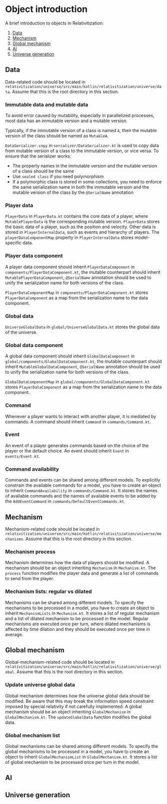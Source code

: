 # Object introduction

A brief introduction to objects in Relativitization:

1. [Data](#data)
2. [Mechanism](#mechanism)
3. [Global mechanism](#global-mechanism)
4. [AI](#ai)
5. [Universe generation](#universe-generation)

## Data

Data-related code should be located in `relativitization/universe/src/main/kotlin/relativitization/universe/data`.
Assume that this is the root directory in this section.

### Immutable data and mutable data

To avoid error caused by mutability, especially in parallelized processes, most data has an immutable version and a
mutable version.

Typically, if the immutable version of a class is named `A`, then the mutable version of the class should be named as
`MutableA`.

`DataSerializer.copy` in `serializer/DataSerializer.kt` is used to copy data from mutable version of a class to the
immutable version, or vice versa. To ensure that the serializer works:

* The property names in the immutable version and the mutable version of a class should be the same
* Use `sealed class` if you need polymorphism
* If a polymorphic class is stored in some collections, you need to enforce the same serialization name in both the
  immutable version and the mutable version of the class by the `@SerialName` annotation

### Player data

`PlayerData` in `PlayerData.kt` contains the core data of a player, where `MutablePlayerData` is the corresponding
mutable version. `PlayerData` stores the basic data of a player, such as the position and velocity. Other data is stored
in `PlayerInternalData`, such as events and hierarchy of players. The
`playerDataComponentMap` property in `PlayerInternalData` stores model-specific data.

### Player data component

A player data component should inherit `PlayerDataComponent` in `components/PlayerDataComponent.kt`, the mutable
counterpart should inherit `MutablePlayerDataComponent`, `@SerialName` annotation should be used to unify the
serialization name for both versions of the class.

`PlayerDataComponentMap` in `components/PlayerDataComponent.kt` stores `PlayerDataComponent` as a map from the
serialization name to the data component.

### Global data

`UniverseGlobalData` in `global/UniverseGlobalData.kt` stores the global data of the universe.

### Global data component

A global data component should inherit `GlobalDataComponent` in `global/components/GlobalDataComponent.kt`, the mutable
counterpart should inherit `MutableGlobalDataComponent`, `@SerialName` annotation should be used to unify the
serialization name for both versions of the class.

`GlobalDataComponentMap` in `global/components/GlobalDataComponent.kt` stores `PlayerDataComponent` as a map from the
serialization name to the data component.

### Command

Whenever a player wants to interact with another player, it is mediated by commands. A command should inherit `Command`
in `commands/Command.kt`.

### Event

An event of a player generates commands based on the choice of the player or the default choice. An event should inherit
`Event` in `events/Event.kt`.

### Command availability

Commands and events can be shared among different models. To explicitly constrain the available commands for a model,
you have to create an object to inherit `CommandAvailability` in `commands/Command.kt`. It stores the names of available
commands and the names of available events to be added by the `AddEventCommand` in `commands/DefaultEventCommands.kt`.

## Mechanism

Mechanism-related code should be located
in `relativitization/universe/src/main/kotlin/relativitization/universe/mechanisms`. Assume that this is the root
directory in this section.

### Mechanism process

Mechanism determines how the data of players should be modified. A mechanism should be an object inheriting
`Mechanism` in `Mechanism.kt`. The `process` function modifies the player data and generate a list of commands to send
from the player.

### Mechanism lists: regular vs dilated

Mechanisms can be shared among different models. To specify the mechanisms to be processed in a model, you have to
create an object to inherit `MechanismLists` in `Mechanism.kt`. It stores a list of regular mechanism and a list of
dilated mechanism to be processed in the model. Regular mechanisms are executed once per turn, where dilated mechanisms
is affected by time dilation and they should be executed once per time in average.

## Global mechanism

Global-mechanism-related code should be located
in `relativitization/universe/src/main/kotlin/relativitization/universe/global`. Assume that this is the root directory
in this section.

### Update universe global data

Global mechanism determines how the universe global data should be modified. Be aware that this may break the
information speed constraint imposed by special relativity if not carefully implemented. A global mechanism should be an
object inheriting `GlobalMechanism` in `GlobalMechanism.kt`. The `updateGlobalData` function modifies the global data.

### Global mechanism list

Global mechanisms can be shared among different models. To specify the global mechanisms to be processed in a model, you
have to create an object to inherit `GlobalMechanismList` in `GlobalMechanism.kt`. It stores a list of global mechanism
to be processed once per turn in the model.

## AI

## Universe generation